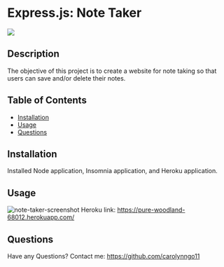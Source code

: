 # Express.js: Note Taker

![](https://img.shields.io/badge/License-MIT-success)

## Description
The objective of this project is to create a website for note taking so that users can save and/or delete their notes.

## Table of Contents
      
- [Installation](#installation)
- [Usage](#usage)
- [Questions](#questions)
      
## Installation
Installed Node application, Insomnia application, and Heroku application.

## Usage
![note-taker-screenshot](https://user-images.githubusercontent.com/99929883/164588193-15601555-458a-4919-ac99-d42b29e40b78.JPG)
Heroku link: https://pure-woodland-68012.herokuapp.com/


## Questions
Have any Questions? Contact me: https://github.com/carolynngo11
